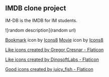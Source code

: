 ## IMDB clone project

IM-DB is the IMDB for IM students. 

![random description](random url)

<a target="_blank" href="https://icons8.com/icon/25157/bookmark">Bookmark</a> icon by <a target="_blank" href="https://icons8.com">Icons8</a>
<a target="_blank" href="https://icons8.com/icon/oFmUQxKr0y0h/movie">Movie</a> icon by <a target="_blank" href="https://icons8.com">Icons8</a>

<a href="https://www.flaticon.com/free-icons/like" title="like icons">Like icons created by Gregor Cresnar - Flaticon</a>

<a href="https://www.flaticon.com/free-icons/like" title="like icons">Like icons created by DinosoftLabs - Flaticon</a>

<a href="https://www.flaticon.com/free-icons/good" title="good icons">Good icons created by juicy_fish - Flaticon</a>